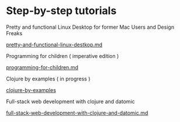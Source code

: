 # Step-by-step tutorials

Pretty and functional Linux Desktop for former Mac Users and Design Freaks

[pretty-and-functional-linux-destkop.md](pretty-and-functional-linux-destkop.md)

Programming for children ( imperative edition )

[programming-for-children.md](programming-for-children.md)

Clojure by examples ( in progress )

[clojure-by-examples](clojure-by-examples.md)

Full-stack web development with clojure and datomic

[full-stack-web-development-with-clojure-and-datomic.md](full-stack-web-development-with-clojure-and-datomic.md)
